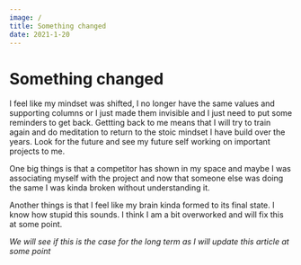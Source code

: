 ```yaml
---
image: /
title: Something changed
date: 2021-1-20
---
```


# Something changed

I feel like my mindset was shifted, I no longer have the same values and supporting columns or I just made them invisible and I just need to put some reminders to get back.
Gettting back to me means that I will try to train again and do meditation to return to the stoic mindset I have build over the years. Look for the future and see my future self working on important projects to me.

One big things is that a competitor has shown in my space and maybe I was associating myself with the project and now that someone else was doing the same I was kinda broken without understanding it.

Another things is that I feel like my brain kinda formed to its final state. I know how stupid this sounds. I think I am a bit overworked and will fix this at some point.

*We will see if this is the case for the long term as I will update this article at some point*

